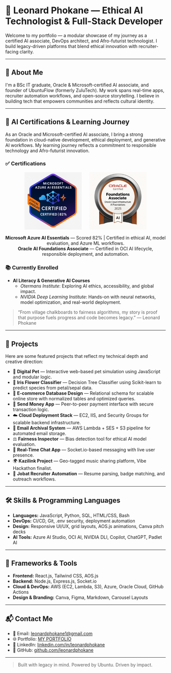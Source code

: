 # 🚀 Leonard Phokane — Ethical AI Technologist & Full-Stack Developer

Welcome to my portfolio — a modular showcase of my journey as a certified AI associate, DevOps architect, and Afro-futurist technologist. I build legacy-driven platforms that blend ethical innovation with recruiter-facing clarity.

---

## 👤 About Me

I'm a BSc IT graduate, Oracle & Microsoft-certified AI associate, and founder of UbuntuFlow (formerly ZuluTech). My work spans real-time apps, recruiter automation workflows, and open-source storytelling. I believe in building tech that empowers communities and reflects cultural identity.

---

## 🧠 AI Certifications & Learning Journey

As an Oracle and Microsoft-certified AI associate, I bring a strong foundation in cloud-native development, ethical deployment, and generative AI workflows. My learning journey reflects a commitment to responsible technology and Afro-futurist innovation.

### ✅ Certifications
<div align="center">
  <img src="images/azure-ai-foundations.png" alt="Azure AI Badge" width="180" style="margin-right: 20px;" />
  <img src="images/oracle-ai-essentials.jpeg" alt="Oracle AI Badge" width="180" />
</div>

<p align="center">
  <strong>Microsoft Azure AI Essentials</strong> — Scored 82% | Certified in ethical AI, model evaluation, and Azure ML workflows.  
  <br>
  <strong>Oracle AI Foundations Associate</strong> — Certified in OCI AI lifecycle, responsible deployment, and automation.
</p>


### 📚 Currently Enrolled

- **AI Literacy & Generative AI Courses**  
  - *Otermans Institute*: Exploring AI ethics, accessibility, and global impact.  
  - *NVIDIA Deep Learning Institute*: Hands-on with neural networks, model optimization, and real-world deployment.

> “From village chalkboards to fairness algorithms, my story is proof that purpose fuels progress and code becomes legacy.” — Leonard Phokane

---

## 💼 Projects

Here are some featured projects that reflect my technical depth and creative direction:

- 🐾 **Digital Pet** — Interactive web-based pet simulation using JavaScript and modular logic.
- 🌸 **Iris Flower Classifier** — Decision Tree Classifier using Scikit-learn to predict species from petal/sepal data.
- 🛒 **E-commerce Database Design** — Relational schema for scalable online store with normalized tables and optimized queries.
- 💸 **Send Money App** — Peer-to-peer payment interface with secure transaction logic.
- ☁️ **Cloud Deployment Stack** — EC2, IIS, and Security Groups for scalable backend infrastructure.
- 📧 **Email Archival System** — AWS Lambda + SES + S3 pipeline for automated email storage.
- ⚖️ **Fairness Inspector** — Bias detection tool for ethical AI model evaluation.
- 💬 **Real-Time Chat App** — Socket.io-based messaging with live user presence.
- 🌍 **Kazilink Project** — Geo-tagged music sharing platform, Vibe Hackathon finalist.
- 🤖 **Jobat Recruiter Automation** — Resume parsing, badge matching, and outreach workflows.

---

## 🛠️ Skills & Programming Languages

- **Languages:** JavaScript, Python, SQL, HTML/CSS, Bash
- **DevOps:** CI/CD, Git, .env security, deployment automation
- **Design:** Responsive UI/UX, grid layouts, AOS.js animations, Canva pitch decks
- **AI Tools:** Azure AI Studio, OCI AI, NVIDIA DLI, Copilot, ChatGPT, Padlet AI

---

## 🧰 Frameworks & Tools

- **Frontend:** React.js, Tailwind CSS, AOS.js
- **Backend:** Node.js, Express.js, Socket.io
- **Cloud & DevOps:** AWS (EC2, Lambda, S3), Azure, Oracle Cloud, GitHub Actions
- **Design & Branding:** Canva, Figma, Markdown, Carousel Layouts

---

## 📬 Contact Me

- 📧 Email: [leonardphokane1@gmail.com](mailto:leonardphokane1@gmail.com)  
- 🌐 Portfolio: [MY PORTFOLIO](https://leonardphokane.github.io/leonardphokane-portfolio/)  
- 💼 LinkedIn: [linkedin.com/in/leonardphokane](https://linkedin.com/in/leonardphokane)  
- 🐙 GitHub: [github.com/leonardphokane](https://github.com/leonardphokane)

---

> Built with legacy in mind. Powered by Ubuntu. Driven by impact.
